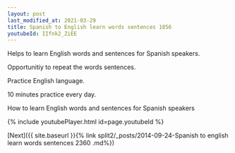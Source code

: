 ```yaml
---
layout: post
last_modified_at: 2021-03-29
title: Spanish to English learn words sentences 1856 
youtubeId: IIfnk2_ZiEE
---
```

 
 
Helps to learn English words and sentences for Spanish speakers.

Opportunitiy to repeat the words sentences. 

Practice English language. 
 
10 minutes practice every day. 
 
How to learn English words and sentences for Spanish speakers 
 
{% include youtubePlayer.html id=page.youtubeId %}
 
 
[Next]({{ site.baseurl }}{% link  split2/_posts/2014-09-24-Spanish to english learn words sentences 2360 .md%})
 
